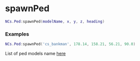 # spawnPed

```lua
NCs.Ped:spawnPed(modelName, x, y, z, heading)
```

### Examples

```lua
NCs.Ped:spawnPed('cs_bankman', 178.14, 158.21, 56.21, 90.0)
```

List of ped models name [here](https://docs.fivem.net/docs/game-references/ped-models/)